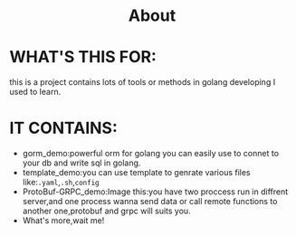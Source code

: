 # <center>About</center>

# WHAT'S THIS FOR:
this is a project contains lots of tools or methods in golang developing I used to learn.

# IT CONTAINS:
* gorm_demo:powerful orm for golang you can easily use to connet to your db and write sql in golang.
* template_demo:you can use template to genrate various files like:`.yaml`,`.sh`,`config`
* ProtoBuf-GRPC_demo:Image this:you have two proccess run in diffrent server,and one process wanna send data or call remote functions to another one,protobuf and grpc will suits you.
*  What's more,wait me!